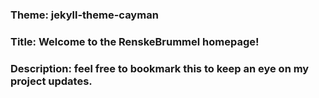 ### Theme: jekyll-theme-cayman
### Title: Welcome to the RenskeBrummel homepage!
### Description: feel free to bookmark this to keep an eye on my project updates.
